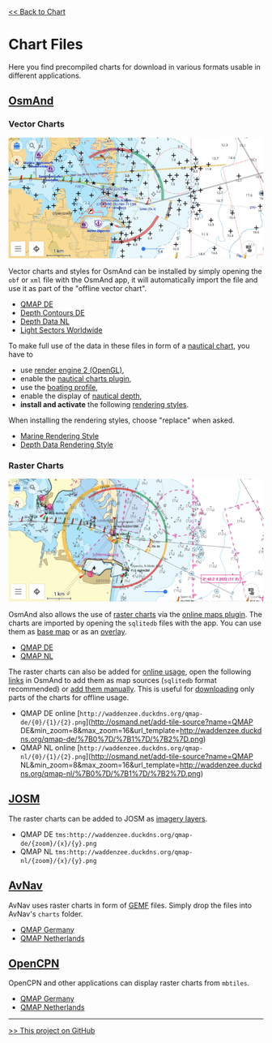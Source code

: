[<< Back to Chart](..)

# Chart Files

Here you find precompiled charts for download in various formats usable in different applications.

## [OsmAnd](https://osmand.net/)

### Vector Charts

![vector chart](vector.png)

Vector charts and styles for OsmAnd can be installed by simply opening the `obf` or `xml` file with the OsmAnd app, it will automatically import the file and use it as part of the "offline vector chart".

- [QMAP DE](qmap-de.obf)
- [Depth Contours DE](depth-de.obf)
- [Depth Data NL](depth-nl.obf)
- [Light Sectors Worldwide](lightsectors.obf)

To make full use of the data in these files in form of a [nautical chart](https://osmand.net/docs/user/plugins/nautical-charts/), you have to

- use [render engine 2 (OpenGL)](https://osmand.net/docs/user/personal/global-settings#map-rendering-engine),
- enable the [nautical charts plugin](https://osmand.net/docs/user/plugins/nautical-charts),
- use the [boating profile](https://osmand.net/docs/user/personal/profiles/),
- enable the display of [nautical depth](https://osmand.net/docs/user/plugins/nautical-charts#depth-contours),
- **install and activate** the following [rendering styles](https://osmand.net/docs/user/map/vector-maps).

When installing the rendering styles, choose "replace" when asked.

- [Marine Rendering Style](marine.render.xml)
- [Depth Data Rendering Style](depthcontourlines.addon.render.xml)

### Raster Charts

![raster chart](raster.png)

OsmAnd also allows the use of [raster charts](https://osmand.net/docs/user/map/raster-maps) via the [online maps plugin](https://osmand.net/docs/user/plugins/online-map/). The charts are imported by opening the `sqlitedb` files with the app. You can use them as [base map](https://osmand.net/docs/user/map/raster-maps/#main) or as an [overlay](https://osmand.net/docs/user/map/raster-maps#overlay-layer).

- [QMAP DE](qmap-de.sqlitedb)
- [QMAP NL](qmap-nl.sqlitedb)

The raster charts can also be added for [online usage](https://osmand.net/docs/user/plugins/online-map/), open the following [links](https://osmand.net/docs/user/map/raster-maps#magic-url-to-install-map-source) in OsmAnd to add them as map sources (`sqlitedb` format recommended) or [add them manually](https://osmand.net/docs/user/map/raster-maps#add-new-online-raster-map-source). This is useful for [downloading](https://osmand.net/docs/user/map/raster-maps/#download--update-tiles) only parts of the charts for offline usage.

- QMAP DE online [`http://waddenzee.duckdns.org/qmap-de/{0}/{1}/{2}.png`](http://osmand.net/add-tile-source?name=QMAP DE&min_zoom=8&max_zoom=16&url_template=http://waddenzee.duckdns.org/qmap-de/%7B0%7D/%7B1%7D/%7B2%7D.png)
- QMAP NL online [`http://waddenzee.duckdns.org/qmap-nl/{0}/{1}/{2}.png`](http://osmand.net/add-tile-source?name=QMAP NL&min_zoom=8&max_zoom=16&url_template=http://waddenzee.duckdns.org/qmap-nl/%7B0%7D/%7B1%7D/%7B2%7D.png)

## [JOSM](https://josm.openstreetmap.de/)

The raster charts can be added to JOSM as [imagery layers](https://josm.openstreetmap.de/wiki/Help/Preferences/Imagery).

- QMAP DE `tms:http://waddenzee.duckdns.org/qmap-de/{zoom}/{x}/{y}.png`
- QMAP NL `tms:http://waddenzee.duckdns.org/qmap-nl/{zoom}/{x}/{y}.png`

## [AvNav](https://www.wellenvogel.net/software/avnav/docs/beschreibung.html)

AvNav uses raster charts in form of [GEMF](https://www.wellenvogel.net/software/avnav/docs/charts.html#chartformats) files. Simply drop the files into AvNav's `charts` folder.

- [QMAP Germany](qmap-de.gemf)
- [QMAP Netherlands](qmap-nl.gemf)

## [OpenCPN](https://opencpn.org/)

OpenCPN and other applications can display raster charts from `mbtiles`.

- [QMAP Germany](qmap-de.mbtiles)
- [QMAP Netherlands](qmap-nl.mbtiles)

----

[>> This project on GitHub](https://github.com/quantenschaum/mapping)